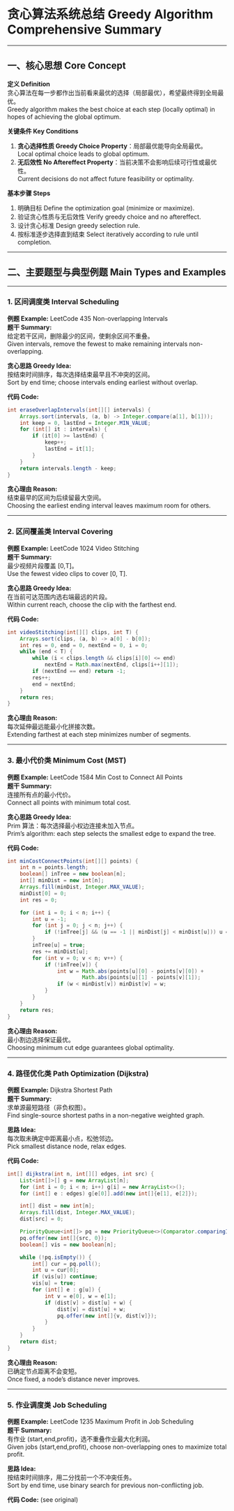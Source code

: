 # 贪心算法系统总结 Greedy Algorithm Comprehensive Summary

---

## 一、核心思想 Core Concept

**定义 Definition**  
贪心算法在每一步都作出当前看来最优的选择（局部最优），希望最终得到全局最优。  
Greedy algorithm makes the best choice at each step (locally optimal) in hopes of achieving the global optimum.

**关键条件 Key Conditions**  
1. **贪心选择性质 Greedy Choice Property**：局部最优能导向全局最优。  
   Local optimal choice leads to global optimum.  
2. **无后效性 No Aftereffect Property**：当前决策不会影响后续可行性或最优性。  
   Current decisions do not affect future feasibility or optimality.

**基本步骤 Steps**
1. 明确目标 Define the optimization goal (minimize or maximize).  
2. 验证贪心性质与无后效性 Verify greedy choice and no aftereffect.  
3. 设计贪心标准 Design greedy selection rule.  
4. 按标准逐步选择直到结束 Select iteratively according to rule until completion.

---

## 二、主要题型与典型例题 Main Types and Examples

---

### 1. 区间调度类 Interval Scheduling

**例题 Example:** LeetCode 435 Non-overlapping Intervals  
**题干 Summary:**  
给定若干区间，删除最少的区间，使剩余区间不重叠。  
Given intervals, remove the fewest to make remaining intervals non-overlapping.

**贪心思路 Greedy Idea:**  
按结束时间排序，每次选择结束最早且不冲突的区间。  
Sort by end time; choose intervals ending earliest without overlap.

**代码 Code:**
```java
int eraseOverlapIntervals(int[][] intervals) {
    Arrays.sort(intervals, (a, b) -> Integer.compare(a[1], b[1]));
    int keep = 0, lastEnd = Integer.MIN_VALUE;
    for (int[] it : intervals) {
        if (it[0] >= lastEnd) {
            keep++;
            lastEnd = it[1];
        }
    }
    return intervals.length - keep;
}
```

**贪心理由 Reason:**  
结束最早的区间为后续留最大空间。  
Choosing the earliest ending interval leaves maximum room for others.

---

### 2. 区间覆盖类 Interval Covering

**例题 Example:** LeetCode 1024 Video Stitching  
**题干 Summary:**  
最少视频片段覆盖 [0,T]。  
Use the fewest video clips to cover [0, T].

**贪心思路 Greedy Idea:**  
在当前可达范围内选右端最远的片段。  
Within current reach, choose the clip with the farthest end.

**代码 Code:**
```java
int videoStitching(int[][] clips, int T) {
    Arrays.sort(clips, (a, b) -> a[0] - b[0]);
    int res = 0, end = 0, nextEnd = 0, i = 0;
    while (end < T) {
        while (i < clips.length && clips[i][0] <= end)
            nextEnd = Math.max(nextEnd, clips[i++][1]);
        if (nextEnd == end) return -1;
        res++;
        end = nextEnd;
    }
    return res;
}
```

**贪心理由 Reason:**  
每次延伸最远能最小化拼接次数。  
Extending farthest at each step minimizes number of segments.

---

### 3. 最小代价类 Minimum Cost (MST)

**例题 Example:** LeetCode 1584 Min Cost to Connect All Points  
**题干 Summary:**  
连接所有点的最小代价。  
Connect all points with minimum total cost.

**贪心思路 Greedy Idea:**  
Prim 算法：每次选择最小权边连接未加入节点。  
Prim’s algorithm: each step selects the smallest edge to expand the tree.

**代码 Code:**
```java
int minCostConnectPoints(int[][] points) {
    int n = points.length;
    boolean[] inTree = new boolean[n];
    int[] minDist = new int[n];
    Arrays.fill(minDist, Integer.MAX_VALUE);
    minDist[0] = 0;
    int res = 0;

    for (int i = 0; i < n; i++) {
        int u = -1;
        for (int j = 0; j < n; j++) {
            if (!inTree[j] && (u == -1 || minDist[j] < minDist[u])) u = j;
        }
        inTree[u] = true;
        res += minDist[u];
        for (int v = 0; v < n; v++) {
            if (!inTree[v]) {
                int w = Math.abs(points[u][0] - points[v][0]) +
                        Math.abs(points[u][1] - points[v][1]);
                if (w < minDist[v]) minDist[v] = w;
            }
        }
    }
    return res;
}
```

**贪心理由 Reason:**  
最小割边选择保证最优。  
Choosing minimum cut edge guarantees global optimality.

---

### 4. 路径优化类 Path Optimization (Dijkstra)

**例题 Example:** Dijkstra Shortest Path  
**题干 Summary:**  
求单源最短路径（非负权图）。  
Find single-source shortest paths in a non-negative weighted graph.

**思路 Idea:**  
每次取未确定中距离最小点，松弛邻边。  
Pick smallest distance node, relax edges.

**代码 Code:**
```java
int[] dijkstra(int n, int[][] edges, int src) {
    List<int[]>[] g = new ArrayList[n];
    for (int i = 0; i < n; i++) g[i] = new ArrayList<>();
    for (int[] e : edges) g[e[0]].add(new int[]{e[1], e[2]});

    int[] dist = new int[n];
    Arrays.fill(dist, Integer.MAX_VALUE);
    dist[src] = 0;

    PriorityQueue<int[]> pq = new PriorityQueue<>(Comparator.comparingInt(a -> a[1]));
    pq.offer(new int[]{src, 0});
    boolean[] vis = new boolean[n];

    while (!pq.isEmpty()) {
        int[] cur = pq.poll();
        int u = cur[0];
        if (vis[u]) continue;
        vis[u] = true;
        for (int[] e : g[u]) {
            int v = e[0], w = e[1];
            if (dist[v] > dist[u] + w) {
                dist[v] = dist[u] + w;
                pq.offer(new int[]{v, dist[v]});
            }
        }
    }
    return dist;
}
```

**贪心理由 Reason:**  
已确定节点距离不会变短。  
Once fixed, a node’s distance never improves.

---

### 5. 作业调度类 Job Scheduling

**例题 Example:** LeetCode 1235 Maximum Profit in Job Scheduling  
**题干 Summary:**  
有作业 (start,end,profit)，选不重叠作业最大化利润。  
Given jobs (start,end,profit), choose non-overlapping ones to maximize total profit.

**思路 Idea:**  
按结束时间排序，用二分找前一个不冲突任务。  
Sort by end time, use binary search for previous non-conflicting job.

**代码 Code:** (see original)
